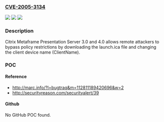 ### [CVE-2005-3134](https://cve.mitre.org/cgi-bin/cvename.cgi?name=CVE-2005-3134)
![](https://img.shields.io/static/v1?label=Product&message=n%2Fa&color=blue)
![](https://img.shields.io/static/v1?label=Version&message=n%2Fa&color=blue)
![](https://img.shields.io/static/v1?label=Vulnerability&message=n%2Fa&color=brighgreen)

### Description

Citrix Metaframe Presentation Server 3.0 and 4.0 allows remote attackers to bypass policy restrictions by downloading the launch.ica file and changing the client device name (ClientName).

### POC

#### Reference
- http://marc.info/?l=bugtraq&m=112811189420696&w=2
- http://securityreason.com/securityalert/39

#### Github
No GitHub POC found.

